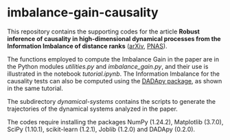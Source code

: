 # imbalance-gain-causality

This repository contains the supporting codes for the article **Robust inference of causality in high-dimensional dynamical processes from the Information Imbalance of distance ranks** ([arXiv](https://doi.org/10.48550/arXiv.2305.10817), [PNAS](https://doi.org/10.1073/pnas.2317256121)).

The functions employed to compute the Imbalance Gain in the paper are in the Python modules _utilities.py_ and _imbalance_gain.py_, and their use is illustrated in the notebook _tutorial.ipynb_. The Information Imbalance for the causality tests can also be computed using the [DADApy package](https://github.com/sissa-data-science/DADApy), as shown in the same tutorial.

The subdirectory _dynamical-systems_ contains the scripts to generate the trajectories of the dynamical systems analyzed in the paper.

The codes require installing the packages NumPy (1.24.2), Matplotlib (3.7.0), SciPy (1.10.1), scikit-learn (1.2.1), Joblib (1.2.0) and DADApy (0.2.0). 

